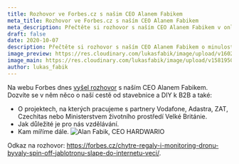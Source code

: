 ```yaml
---
title: Rozhovor ve Forbes.cz s našim CEO Alanem Fabikem
meta_title: Rozhovor ve Forbes.cz s naším CEO Alanem Fabikem
meta_description: Přečtěte si rozhovor s naším CEO Alanem Fabikem v online verzi Forbes.cz. Dozvíte se něco o naší minulosti, cestě, současných partnerech i dalším směřováním.
draft: false
date: 2020-10-07
description: Přečtěte si rozhovor s naším CEO Alanem Fabikem o minulosti i budoucnosti HARDWARIO.
image_preview: https://res.cloudinary.com/lukasfabik/image/upload/v1602070420/blog/2020-10-07-forbes/forbes.jpg
image_main: https://res.cloudinary.com/lukasfabik/image/upload/v1581950249/blog/wide_placeholder.jpg
author: lukas_fabik
---
```


Na webu Forbes dnes [vyšel rozhovor](https://forbes.cz/chytre-regaly-i-monitoring-dronu-byvaly-spin-off-jablotronu-slape-do-internetu-veci/) s naším CEO Alanem Fabikem. Dozvíte se v něm něco o naší cestě od stavebnice a DIY k B2B a také:

* O projektech, na kterých pracujeme s partnery Vodafone, Adastra, ZAT, Czechitas nebo Ministerstvem životního prostředí Velké Británie.
* Jak důležité je pro nás vzdělávání.
* Kam míříme dále.
![Alan Fabik, CEO HARDWARIO](https://res.cloudinary.com/lukasfabik/image/upload/v1602071072/blog/2020-10-07-forbes/forbes2.jpg)

Odkaz na rozhovor: https://forbes.cz/chytre-regaly-i-monitoring-dronu-byvaly-spin-off-jablotronu-slape-do-internetu-veci/.